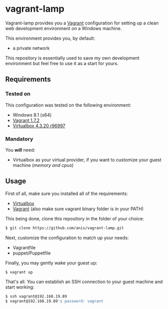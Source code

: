 # vagrant-lamp
Vagrant-lamp provides you a [Vagrant][3] configuration for setting up a clean web development environment on a Windows machine.

This environment provides you, by default:
* a private network

This repository is essentially used to save my own development environment but feel free to use it as a start for yours.

## Requirements
### Tested on
This configuration was tested on the following environment:
* Windows 8.1 (x64)
* [Vagrant 1.7.2][1]
* [Virtualbox 4.3.20 r96997][2]

### Mandatory
You ___will___ need:
* Virtualbox as your virtual provider, if you want to customize your guest machine (*memory and cpus*)

## Usage
First of all, make sure you installed all of the requirements:
* [Virtualbox][2]
* [Vagrant][1] (also make sure vagrant binary folder is in your PATH)

This being done, clone this repository in the folder of your choice:

```sh
$ git clone https://github.com/anis/vagrant-lamp.git
```

Next, customize the configuration to match up your needs:
* Vagrantfile
* puppet/Puppetfile

Finally, you may gently wake your guest up:

```sh
$ vagrant up
```

That's all. You can establish an SSH connection to your guest machine and start working:

```sh
$ ssh vagrant@192.168.19.89
$ vagrant@192.168.19.89's password: vagrant
```

[1]: http://www.vagrantup.com/downloads.html
[2]: https://www.virtualbox.org/wiki/Downloads
[3]: http://www.vagrantup.com